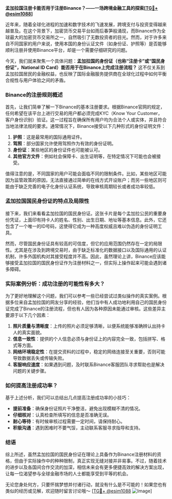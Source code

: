 **孟加拉国注册卡能否用于注册Binance？——一场跨境金融工具的探索[[TG💪+ @esim1088](https://t.me/s/esim1088)]**

近年来，随着全球化进程的加速和数字技术的飞速发展，跨境支付与投资变得越来越普及。在这个背景下，加密货币交易平台如雨后春笋般涌现，而Binance作为全球最大的加密货币交易所之一，自然吸引了无数投资者的目光。然而，对于许多来自不同国家的用户来说，使用本国的身份认证文件（如身份证、护照等）是否能够顺利注册并使用Binance平台，却是一个需要仔细研究的问题。

今天，我们就来聚焦一个具体问题：**孟加拉国的身份证（也称“注册卡”或“国民身份证”，National ID Card）能否用于在Binance上完成注册流程？** 这不仅关系到孟加拉国居民的金融权益，也反映了国际金融服务提供商在全球化过程中如何平衡合规性与用户体验之间的矛盾。

### Binance的注册规则概述

首先，让我们简单了解一下Binance的基本注册要求。根据Binance官网的规定，任何希望在该平台上进行交易的用户都必须完成KYC（Know Your Customer，客户身份识别）验证。这一过程旨在确保所有用户均为合法个人或实体，并且符合当地法律法规的要求。通常情况下，Binance接受以下几种形式的身份证明文件：

1. **护照**：这是最常用的国际通用证件。
2. **驾照**：部分国家允许使用驾照作为有效的身份证明。
3. **身份证**：某些地区的身份证件也可能被认可。
4. **其他官方文件**：例如社会保障卡、出生证明等，在特定情况下可能也会被接受。

值得注意的是，不同国家的用户可能会面临不同的限制条件。比如，某些地区可能因为监管政策的原因，无法直接通过简单的在线方式开设账户；而另一些地区则可能由于缺乏完善的电子化身份认证系统，导致审核周期较长或者成功率较低。

### 孟加拉国国民身份证的特点及局限性

接下来，我们来看看孟加拉国的国民身份证。这张卡片是每个孟加拉公民的重要身份凭证，上面印有持卡人的姓名、性别、出生日期、地址等基本信息。此外，它还包含了一个唯一的ID号码，这使得它成为一种高度权威且难以伪造的身份证明工具。

然而，尽管国民身份证具有较高的可信度，但它的应用范围仍然存在一定的局限性。尤其是在涉及到跨境交易时，由于缺乏标准化的数据接口以及国际通用的认证机制，许多外国机构对其接受程度并不高。因此，虽然理论上讲，Binance应该能够接受孟加拉国的国民身份证作为注册材料之一，但实际上操作起来可能会遇到诸多障碍。

### 实际案例分析：成功注册的可能性有多大？

为了更好地理解这个问题，我们可以参考一些已经尝试过类似操作的真实案例。根据多位来自孟加拉国的网友分享的经验，他们当中有人成功地利用自己的国民身份证完成了Binance的注册流程，但也有人因为各种原因未能通过审核。这些差异主要源于以下几个因素：

1. **照片质量与清晰度**：上传的照片必须足够清晰，以便系统能够准确辨认出持卡人的真实面貌。
2. **信息一致性**：提供的个人信息必须与身份证上的内容完全一致，包括拼写、格式等方面。
3. **网络环境稳定性**：在提交资料的过程中，稳定的网络连接至关重要，否则可能导致数据丢失或传输失败。
4. **客服响应速度**：如果遇到问题，及时联系Binance客服团队寻求帮助也是解决问题的关键步骤。

### 如何提高注册成功率？

基于上述分析，我们可以总结出几点提高注册成功率的小技巧：

- **提前准备**：确保身份证照片干净整洁，避免出现模糊不清的情况。
- **仔细核对**：认真检查所填写的信息是否准确无误。
- **耐心等待**：有时候审核过程需要一定时间，请保持耐心。
- **积极沟通**：遇到困难时不要气馁，主动联系客服寻求指导和支持。

### 结语

综上所述，虽然孟加拉国的国民身份证在理论上具备作为Binance注册材料的资格，但由于实际操作中的种种限制，真正实现无缝对接并非易事。不过，随着技术的进步以及各国间合作交流的加深，相信未来会有更多便捷高效的解决方案出现，让每一位渴望参与全球金融市场的人士都能享受到平等的机会。

无论您身处何方，只要怀揣梦想并付诸行动，就没有什么是不可能的！如果您也有类似的经历或见解，欢迎随时留言讨论哦～ [[TG💪+ @esim1088](https://t.me/s/esim1088) ![Image](https://i.postimg.cc/4NQfJmqS/Snipaste-2025-05-13-00-14-12.png)]